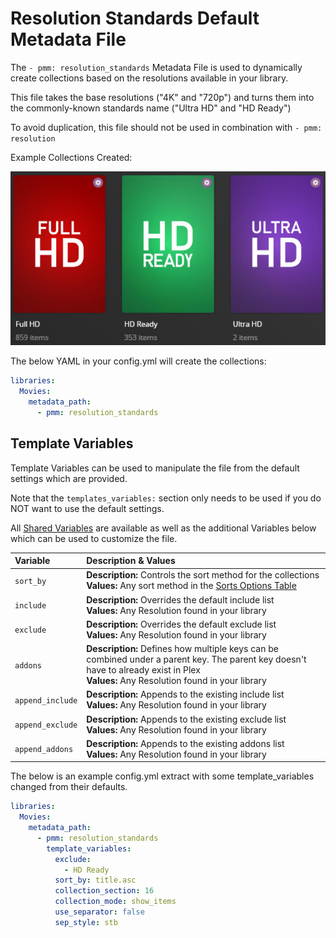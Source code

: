 # Resolution Standards Default Metadata File

The `- pmm: resolution_standards` Metadata File is used to dynamically create collections based on the resolutions available in your library.

This file takes the base resolutions ("4K" and "720p") and turns them into the commonly-known standards name ("Ultra HD" and "HD Ready")

To avoid duplication, this file should not be used in combination with `- pmm: resolution`

Example Collections Created:

![](../images/resolution_standards.png)

The below YAML in your config.yml will create the collections:
```yaml
libraries:
  Movies:
    metadata_path:
      - pmm: resolution_standards
```


## Template Variables
Template Variables can be used to manipulate the file from the default settings which are provided. 

Note that the `templates_variables:` section only needs to be used if you do NOT want to use the default settings.

All [Shared Variables](../variables) are available as well as the additional Variables below which can be used to customize the file.

| Variable         | Description & Values                                                                                                                                                                |
|:-----------------|:------------------------------------------------------------------------------------------------------------------------------------------------------------------------------------|
| `sort_by`        | **Description:** Controls the sort method for the collections<br>**Values:** Any sort method in the [Sorts Options Table](#sort-options)                                            |
| `include`        | **Description:** Overrides the default include list<br>**Values:** Any Resolution found in your library                                                                                  |
| `exclude`        | **Description:** Overrides the default exclude list<br>**Values:** Any Resolution found in your library                                                                                  |
| `addons`         | **Description:** Defines how multiple keys can be combined under a parent key. The parent key doesn't have to already exist in Plex<br>**Values:** Any Resolution found in your library  |
| `append_include` | **Description:** Appends to the existing include list<br>**Values:** Any Resolution found in your library                                                                                |
| `append_exclude` | **Description:** Appends to the existing exclude list<br>**Values:** Any Resolution found in your library                                                                                |
| `append_addons`  | **Description:** Appends to the existing addons list<br>**Values:** Any Resolution found in your library                                                                                 |

The below is an example config.yml extract with some template_variables changed  from their defaults.

```yaml
libraries:
  Movies:
    metadata_path:
      - pmm: resolution_standards
        template_variables:
          exclude:
            - HD Ready
          sort_by: title.asc
          collection_section: 16
          collection_mode: show_items
          use_separator: false
          sep_style: stb
```